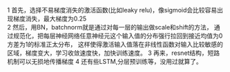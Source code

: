 1 首先，选择不易梯度消失的激活函数(比如leaky relu)，像sigmoid会比较容易出现梯度消失，最大梯度为0.25  
2 然后，用BN，batchnorm就是通过对每一层的输出做scale和shift的方法，
通过规范化，把每层神经网络任意神经元这个输入值的分布强行拉回到接近均值为0方差为1的标准正太分布，
这样使得激活输入值落在非线性函数对输入比较敏感的区域，梯度变大，学习收敛速度快，加快训练速度。
3 再来，resnet结构，短路机制可以无损地传播梯度
4 还有些LSTM,分层预训练等，没用过就算了。
